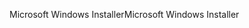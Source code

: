 <span data-ttu-id="079e1-101">Microsoft Windows Installer</span><span class="sxs-lookup"><span data-stu-id="079e1-101">Microsoft Windows Installer</span></span>